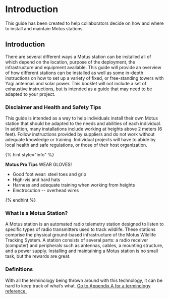 # Introduction

This guide has been created to help collaborators decide on how and where to install and maintain Motus stations.

## Introduction

There are several different ways a Motus station can be installed all of which depend on the location, purpose of the deployment, the infrastructure and equipment available. This guide will provide an overview of how different stations can be installed as well as some in-depth instructions on how to set up a variety of fixed, or free-standing towers with Yagi antennas and solar power. This booklet will not include a set of exhaustive instructions, but is intended as a guide that may need to be adapted to your project.

### Disclaimer and Health and Safety Tips

This guide is intended as a way to help individuals install their own Motus station that should be adapted to the needs and abilities of each individual. In addition, many installations include working at heights above 2 meters \(6 feet\). Follow instructions provided by suppliers and do not work without adequate knowledge or training. Individual projects will have to abide by local health and safe regulations, or those of their host organization.

{% hint style="info" %}

**Motus Pro Tips** WEAR GLOVES!

* Good foot wear: steel toes and grip
* High-vis and hard hats
* Harness and adequate training when working from heights
* Electrocution -- overhead wires

{% endhint %}

### What is a Motus Station?

A Motus station is an automated radio telemetry station designed to listen to specific types of radio transmitters used to track wildlife. These stations comprise the physical ground-based infrastructure of the Motus Wildlife Tracking System. A station consists of several parts: a radio receiver \(computer\) and peripherals such as antennas, cables, a mounting structure, and a power supply. Installing and maintaining a Motus station is no small task, but the rewards are great.

### Definitions

With all the terminology being thrown around with this technology, it can be hard to keep track of what’s what. [Go to Appendix A for a terminology reference.](appendix-a.md)
